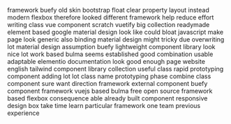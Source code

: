 framework buefy old skin bootstrap float clear property layout instead modern flexbox therefore looked different framework help reduce effort writing class vue component scratch vuetify big collection readymade element based google material design look like could bloat javascript make page look generic also binding material design might tricky due overwriting lot material design assumption buefy lightweight component library look nice lot work based bulma seems established good combination usable adaptable elementio documentation look good enough page website english tailwind component library collection useful class rapid prototyping component adding lot lot class name prototyping phase combine class component sure want direction framework external component buefy component framework vuejs based bulma free open source framework based flexbox consequence able already built component responsive design box take time learn particular framework one team previous experience
